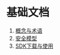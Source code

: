 基础文档
================================================

1. [概念与术语](01.logic.md)
1. [安全模型](02.safe.md)
1. [SDK下载与使用](03.sdk.md)
